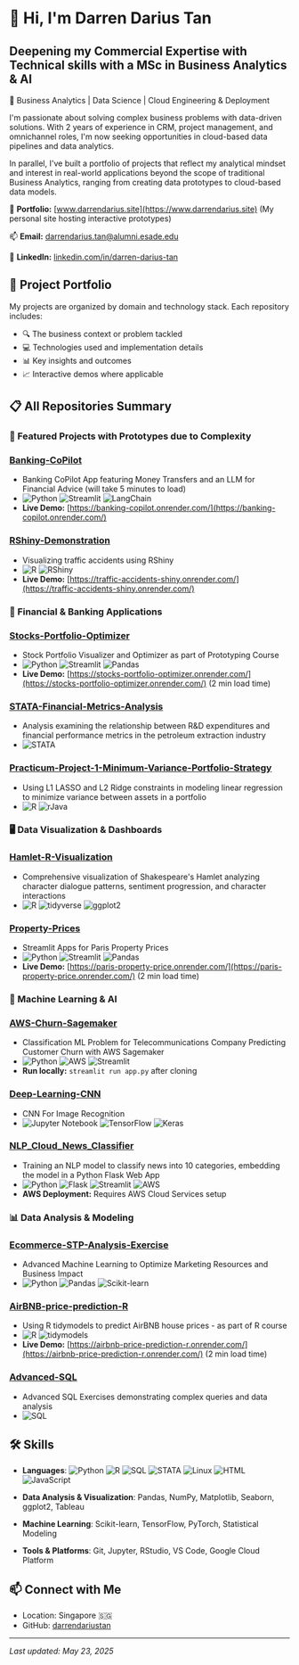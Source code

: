 # 👋 Hi, I'm Darren Darius Tan

## Deepening my Commercial Expertise with Technical skills with a MSc in Business Analytics & AI
📍 Business Analytics | Data Science | Cloud Engineering & Deployment

I'm passionate about solving complex business problems with data-driven solutions. With 2 years of experience in CRM, project management, and omnichannel roles, I'm now seeking opportunities in cloud-based data pipelines and data analytics.

In parallel, I've built a portfolio of projects that reflect my analytical mindset and interest in real-world applications beyond the scope of traditional Business Analytics, ranging from creating data prototypes to cloud-based data models.

💼 **Portfolio:** [www.darrendarius.site](https://www.darrendarius.site) (My personal site hosting interactive prototypes)

📫 **Email:** [darrendarius.tan@alumni.esade.edu](mailto:darrendarius.tan@alumni.esade.edu)

🔗 **LinkedIn:** [linkedin.com/in/darren-darius-tan](https://www.linkedin.com/in/darren-darius-tan)

## 🔨 Project Portfolio

My projects are organized by domain and technology stack. Each repository includes:

- 🔍 The business context or problem tackled
- 💻 Technologies used and implementation details
- 📊 Key insights and outcomes
- 📈 Interactive demos where applicable

## 📋 All Repositories Summary

### 🌟 Featured Projects with Prototypes due to Complexity

### [Banking-CoPilot](https://github.com/darrendariustan/Banking-CoPilot)
- Banking CoPilot App featuring Money Transfers and an LLM for Financial Advice (will take 5 minutes to load)
- ![Python](https://img.shields.io/badge/-Python-3776AB?style=flat-square&logo=python&logoColor=white) ![Streamlit](https://img.shields.io/badge/-Streamlit-FF4B4B?style=flat-square&logo=streamlit&logoColor=white) ![LangChain](https://img.shields.io/badge/-LangChain-61DAFB?style=flat-square&logo=chainlink&logoColor=white)
- **Live Demo:** [https://banking-copilot.onrender.com/](https://banking-copilot.onrender.com/)

### [RShiny-Demonstration](https://github.com/darrendariustan/RShiny-Demonstration)
- Visualizing traffic accidents using RShiny
- ![R](https://img.shields.io/badge/-R-276DC3?style=flat-square&logo=r&logoColor=white) ![RShiny](https://img.shields.io/badge/-RShiny-75AADB?style=flat-square&logo=r&logoColor=white)
- **Live Demo:** [https://traffic-accidents-shiny.onrender.com/](https://traffic-accidents-shiny.onrender.com/)

### 💼 Financial & Banking Applications

### [Stocks-Portfolio-Optimizer](https://github.com/darrendariustan/Stocks-Portfolio-Optimizer)
- Stock Portfolio Visualizer and Optimizer as part of Prototyping Course
- ![Python](https://img.shields.io/badge/-Python-3776AB?style=flat-square&logo=python&logoColor=white) ![Streamlit](https://img.shields.io/badge/-Streamlit-FF4B4B?style=flat-square&logo=streamlit&logoColor=white) ![Pandas](https://img.shields.io/badge/-Pandas-150458?style=flat-square&logo=pandas&logoColor=white)
- **Live Demo:** [https://stocks-portfolio-optimizer.onrender.com/](https://stocks-portfolio-optimizer.onrender.com/) (2 min load time)


### [STATA-Financial-Metrics-Analysis](https://github.com/darrendariustan/STATA-Financial-Metrics-Analysis)
- Analysis examining the relationship between R&D expenditures and financial performance metrics in the petroleum extraction industry
- ![STATA](https://img.shields.io/badge/-STATA-3776AB?style=flat-square&logoColor=white)


### [Practicum-Project-1-Minimum-Variance-Portfolio-Strategy](https://github.com/darrendariustan/Practicum-Project-1-Minimum-Variance-Portfolio-Strategy)
- Using L1 LASSO and L2 Ridge constraints in modeling linear regression to minimize variance between assets in a portfolio
- ![R](https://img.shields.io/badge/-R-276DC3?style=flat-square&logo=r&logoColor=white) ![rJava](https://img.shields.io/badge/-rJava-007396?style=flat-square&logo=java&logoColor=white)

### 🖥️ Data Visualization & Dashboards

### [Hamlet-R-Visualization](https://github.com/darrendariustan/Hamlet-R-Visualization)
- Comprehensive visualization of Shakespeare's Hamlet analyzing character dialogue patterns, sentiment progression, and character interactions
- ![R](https://img.shields.io/badge/-R-276DC3?style=flat-square&logo=r&logoColor=white) ![tidyverse](https://img.shields.io/badge/-tidyverse-75AADB?style=flat-square&logo=r&logoColor=white) ![ggplot2](https://img.shields.io/badge/-ggplot2-75AADB?style=flat-square&logo=r&logoColor=white)

### [Property-Prices](https://github.com/darrendariustan/Property-Prices)
- Streamlit Apps for Paris Property Prices
- ![Python](https://img.shields.io/badge/-Python-3776AB?style=flat-square&logo=python&logoColor=white) ![Streamlit](https://img.shields.io/badge/-Streamlit-FF4B4B?style=flat-square&logo=streamlit&logoColor=white) ![Pandas](https://img.shields.io/badge/-Pandas-150458?style=flat-square&logo=pandas&logoColor=white)
- **Live Demo:** [https://paris-property-price.onrender.com/](https://paris-property-price.onrender.com/) (2 min load time)

### 🧠 Machine Learning & AI

### [AWS-Churn-Sagemaker](https://github.com/darrendariustan/AWS-Churn-Sagemaker)
- Classification ML Problem for Telecommunications Company Predicting Customer Churn with AWS Sagemaker
- ![Python](https://img.shields.io/badge/-Python-3776AB?style=flat-square&logo=python&logoColor=white) ![AWS](https://img.shields.io/badge/-AWS-232F3E?style=flat-square&logo=amazon-aws&logoColor=white) ![Streamlit](https://img.shields.io/badge/-Streamlit-FF4B4B?style=flat-square&logo=streamlit&logoColor=white)
- **Run locally:** `streamlit run app.py` after cloning

### [Deep-Learning-CNN](https://github.com/darrendariustan/Deep-Learning-CNN)
- CNN For Image Recognition
- ![Jupyter Notebook](https://img.shields.io/badge/-Jupyter-F37626?style=flat-square&logo=jupyter&logoColor=white) ![TensorFlow](https://img.shields.io/badge/-TensorFlow-FF6F00?style=flat-square&logo=tensorflow&logoColor=white) ![Keras](https://img.shields.io/badge/-Keras-D00000?style=flat-square&logo=keras&logoColor=white)

### [NLP_Cloud_News_Classifier](https://github.com/darrendariustan/NLP_Cloud_News_Classifier)
- Training an NLP model to classify news into 10 categories, embedding the model in a Python Flask Web App
- ![Python](https://img.shields.io/badge/-Python-3776AB?style=flat-square&logo=python&logoColor=white) ![Flask](https://img.shields.io/badge/-Flask-000000?style=flat-square&logo=flask&logoColor=white) ![Streamlit](https://img.shields.io/badge/-Streamlit-FF4B4B?style=flat-square&logo=streamlit&logoColor=white) ![AWS](https://img.shields.io/badge/-AWS-232F3E?style=flat-square&logo=amazon-aws&logoColor=white)
- **AWS Deployment:** Requires AWS Cloud Services setup


### 📊 Data Analysis & Modeling

### [Ecommerce-STP-Analysis-Exercise](https://github.com/darrendariustan/Ecommerce-STP-Analysis-Exercise)
- Advanced Machine Learning to Optimize Marketing Resources and Business Impact
- ![Python](https://img.shields.io/badge/-Python-3776AB?style=flat-square&logo=python&logoColor=white) ![Pandas](https://img.shields.io/badge/-Pandas-150458?style=flat-square&logo=pandas&logoColor=white) ![Scikit-learn](https://img.shields.io/badge/-ScikitLearn-F7931E?style=flat-square&logo=scikit-learn&logoColor=white)

### [AirBNB-price-prediction-R](https://github.com/darrendariustan/AirBNB-price-prediction-R)
- Using R tidymodels to predict AirBNB house prices - as part of R course
- ![R](https://img.shields.io/badge/-R-276DC3?style=flat-square&logo=r&logoColor=white) ![tidymodels](https://img.shields.io/badge/-tidymodels-75AADB?style=flat-square&logo=r&logoColor=white)
- **Live Demo:** [https://airbnb-price-prediction-r.onrender.com/](https://airbnb-price-prediction-r.onrender.com/) (2 min load time)


### [Advanced-SQL](https://github.com/darrendariustan/Advanced-SQL)
- Advanced SQL Exercises demonstrating complex queries and data analysis
- ![SQL](https://img.shields.io/badge/-SQL-4479A1?style=flat-square&logo=postgresql&logoColor=white)

## 🛠️ Skills

- **Languages**: ![Python](https://img.shields.io/badge/-Python-3776AB?style=flat-square&logo=python&logoColor=white) ![R](https://img.shields.io/badge/-R-276DC3?style=flat-square&logo=r&logoColor=white) ![SQL](https://img.shields.io/badge/-SQL-4479A1?style=flat-square&logo=postgresql&logoColor=white) ![STATA](https://img.shields.io/badge/-STATA-3776AB?style=flat-square&logoColor=white) ![Linux](https://img.shields.io/badge/-Linux-FCC624?style=flat-square&logo=linux&logoColor=black) ![HTML](https://img.shields.io/badge/-HTML-E34F26?style=flat-square&logo=html5&logoColor=white) ![JavaScript](https://img.shields.io/badge/-JavaScript-F7DF1E?style=flat-square&logo=javascript&logoColor=black)

- **Data Analysis & Visualization**: Pandas, NumPy, Matplotlib, Seaborn, ggplot2, Tableau

- **Machine Learning**: Scikit-learn, TensorFlow, PyTorch, Statistical Modeling

- **Tools & Platforms**: Git, Jupyter, RStudio, VS Code, Google Cloud Platform

## 📫 Connect with Me

- Location: Singapore 🇸🇬
- GitHub: [darrendariustan](https://github.com/darrendariustan)

---
*Last updated: May 23, 2025*
